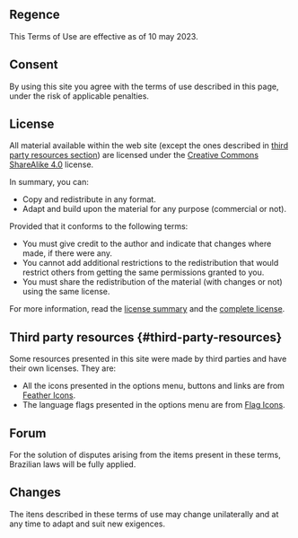 ## Regence

This Terms of Use are effective as of 10 may 2023.

## Consent

By using this site you agree with the terms of use described in this page, under the risk of applicable penalties.

## License

All material available within the web site (except the ones described in [third party resources section](#third-party-resources)) are licensed under the [Creative Commons ShareAlike 4.0](https://creativecommons.org/licenses/by-sa/4.0/legalcode) license.

In summary, you can:

  - Copy and redistribute in any format.
  - Adapt and build upon the material for any purpose (commercial or not).

Provided that it conforms to the following terms:

  - You must give credit to the author and indicate that changes where made, if there were any.
  - You cannot add additional restrictions to the redistribution that would restrict others from getting the same permissions granted to you.
  - You must share the redistribution of the material (with changes or not) using the same license.

For more information, read the [license summary](https://creativecommons.org/licenses/by-sa/4.0/) and the [complete license](https://creativecommons.org/licenses/by-sa/4.0/legalcode).

## Third party resources {#third-party-resources}

Some resources presented in this site were made by third parties and have their own licenses. They are:

  - All the icons presented in the options menu, buttons and links are from [Feather Icons](https://feathericons.com).
  - The language flags presented in the options menu are from [Flag Icons](https://github.com/lipis/flag-icons).

## Forum

For the solution of disputes arising from the items present in these terms, Brazilian laws will be fully applied.

## Changes

The itens described in these terms of use may change unilaterally and at any time to adapt and suit new exigences.
